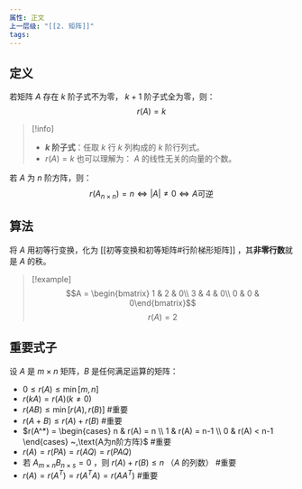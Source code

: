 ```yaml
---
属性: 正文
上一层级: "[[2. 矩阵]]"
tags:
---
```

## 定义

若矩阵 $A$ 存在 $k$ 阶子式不为零， $k+1$ 阶子式全为零，则： $$r(A) = k$$

> [!info] 
> - **$k$ 阶子式**：任取 $k$ 行 $k$ 列构成的 $k$ 阶行列式。
> - $r(A) = k$ 也可以理解为： $A$ 的线性无关的向量的个数。

若 $A$ 为 $n$ 阶方阵，则： $$r(A_{n\times n}) = n \Leftrightarrow |A| \ne 0 \Leftrightarrow A \text{可逆}$$

## 算法

将 $A$ 用初等行变换，化为 [[初等变换和初等矩阵#行阶梯形矩阵]] ，其**非零行数**就是 $A$ 的秩。

> [!example] 
> $$A = \begin{bmatrix} 1 & 2 & 0\\ 3 & 4 & 0\\ 0 & 0 & 0\end{bmatrix}$$
> $$r(A) = 2$$

## 重要式子

设 $A$ 是 $m \times n$ 矩阵，$B$ 是任何满足运算的矩阵：

- $0 \le r(A) \le \min[m,n]$
- $r(kA) = r(A) (k \ne 0)$
- $r(AB) \le \min[r(A), r(B)]$ #重要 
- $r(A+B) \le r(A) + r(B)$ #重要 
- $r(A^*) = \begin{cases} n & r(A) = n \\ 1 & r(A) = n-1 \\ 0 & r(A) < n-1 \end{cases} ~,\text{A为n阶方阵}$ #重要 
- $r(A) = r(PA) = r(AQ) = r(PAQ)$
- 若 $A_{m\times n}B_{n\times s}=0$ ，则 $r(A) + r(B) \le n$ （$A$ 的列数） #重要
- $r(A) = r(A^{T}) = r(A^{T}A) = r(AA^{T})$ #重要